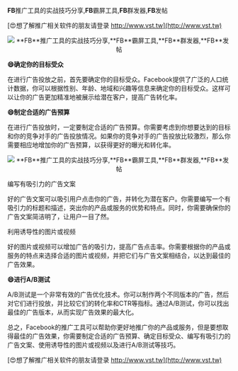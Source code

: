 **FB**推广工具的实战技巧分享,**FB**霸屏工具,**FB**群发器,**FB**发帖

[😍想了解推广相关软件的朋友请登录 http://www.vst.tw](http://www.vst.tw)

 <center><img src="https://vst.tw/MP4/tuiguang/png/6.png" alt="**FB**推广工具的实战技巧分享,**FB**霸屏工具,**FB**群发器,**FB**发帖"></center>

**😄确定你的目标受众**

在进行广告投放之前，首先要确定你的目标受众。Facebook提供了广泛的人口统计数据，你可以根据性别、年龄、地域和兴趣等信息来确定你的目标受众。这样可以让你的广告更加精准地被展示给潜在客户，提高广告转化率。

**😄制定合适的广告预算**

在进行广告投放时，一定要制定合适的广告预算。你需要考虑到你想要达到的目标和你的竞争对手的广告投放情况。如果你的竞争对手的广告投放比较激烈，那么你需要相应地增加你的广告预算，以获得更好的曝光和转化率。

 <center><img src="https://vst.tw/MP4/tuiguang/png/2.png" alt="**FB**推广工具的实战技巧分享,**FB**霸屏工具,**FB**群发器,**FB**发帖"></center>

编写有吸引力的广告文案

好的广告文案可以吸引用户点击你的广告，并转化为潜在客户。你需要编写一个有吸引力的标题和描述，突出你的产品或服务的优势和特点。同时，你需要确保你的广告文案简洁明了，让用户一目了然。

利用诱导性的图片或视频

好的图片或视频可以增加广告的吸引力，提高广告点击率。你需要根据你的产品或服务的特点来选择合适的图片或视频，并把它们与广告文案相结合，以达到最佳的广告效果。

**😄进行A/B测试**

A/B测试是一个非常有效的广告优化技术。你可以制作两个不同版本的广告，然后对它们进行投放，并比较它们的转化率和CTR等指标。通过A/B测试，你可以找出最佳的广告版本，从而实现广告效果的最大化。

总之，Facebook的推广工具可以帮助你更好地推广你的产品或服务，但是要想取得最佳的广告效果，你需要制定合适的广告预算、确定目标受众、编写有吸引力的广告文案、使用诱导性的图片或视频以及进行A/B测试等技巧。

[😍想了解推广相关软件的朋友请登录 http://www.vst.tw](http://www.vst.tw)



